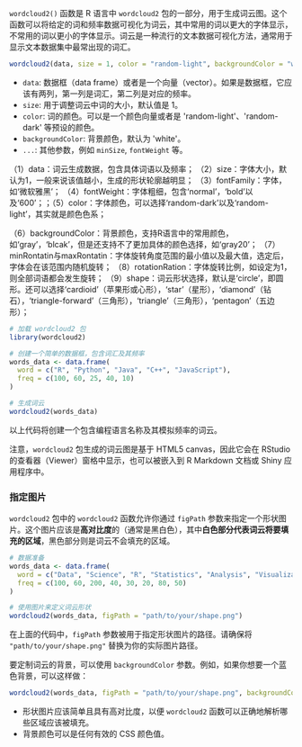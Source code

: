 `wordcloud2()` 函数是 R 语言中 `wordcloud2` 包的一部分，用于生成词云图。这个函数可以将给定的词和频率数据可视化为词云，其中常用的词以更大的字体显示，不常用的词以更小的字体显示。词云是一种流行的文本数据可视化方法，通常用于显示文本数据集中最常出现的词汇。

```R
wordcloud2(data, size = 1, color = "random-light", backgroundColor = "white", ...)
```

  - `data`: 数据框（data frame）或者是一个向量（vector）。如果是数据框，它应该有两列，第一列是词汇，第二列是对应的频率。
  - `size`: 用于调整词云中词的大小，默认值是 1。
  - `color`: 词的颜色。可以是一个颜色向量或者是 'random-light'、'random-dark' 等预设的颜色。
  - `backgroundColor`: 背景颜色，默认为 'white'。
  - `...`: 其他参数，例如 `minSize`, `fontWeight` 等。

（1）data：词云生成数据，包含具体词语以及频率；
（2）size：字体大小，默认为1，一般来说该值越小，生成的形状轮廓越明显；
（3）fontFamily：字体，如‘微软雅黑’；
（4）fontWeight：字体粗细，包含‘normal’，‘bold’以及‘600’；；（5）color：字体颜色，可以选择‘random-dark’以及‘random-light’，其实就是颜色色系；

（6）backgroundColor：背景颜色，支持R语言中的常用颜色，如‘gray’，‘blcak’，但是还支持不了更加具体的颜色选择，如‘gray20’；
（7）minRontatin与maxRontatin：字体旋转角度范围的最小值以及最大值，选定后，字体会在该范围内随机旋转；
（8）rotationRation：字体旋转比例，如设定为1，则全部词语都会发生旋转；
（9）shape：词云形状选择，默认是‘circle’，即圆形。还可以选择‘cardioid’（苹果形或心形），‘star’（星形），‘diamond’（钻石），‘triangle-forward’（三角形），‘triangle’（三角形），‘pentagon’（五边形）；


```r
# 加载 wordcloud2 包
library(wordcloud2)

# 创建一个简单的数据框，包含词汇及其频率
words_data <- data.frame(
  word = c("R", "Python", "Java", "C++", "JavaScript"),
  freq = c(100, 60, 25, 40, 10)
)

# 生成词云
wordcloud2(words_data)
```

以上代码将创建一个包含编程语言名称及其模拟频率的词云。

注意，`wordcloud2` 包生成的词云图是基于 HTML5 canvas，因此它会在 RStudio 的查看器（Viewer）窗格中显示，也可以被嵌入到 R Markdown 文档或 Shiny 应用程序中。


### 指定图片
`wordcloud2` 包中的 `wordcloud2` 函数允许你通过 `figPath` 参数来指定一个形状图片。这个图片应该是**高对比度**的（通常是黑白色），其中**白色部分代表词云将要填充的区域**，黑色部分则是词云不会填充的区域。

```r
# 数据准备
words_data <- data.frame(
  word = c("Data", "Science", "R", "Statistics", "Analysis", "Visualization", "Machine Learning", "AI"),
  freq = c(100, 60, 200, 40, 30, 20, 80, 50)
)

# 使用图片来定义词云形状
wordcloud2(words_data, figPath = "path/to/your/shape.png")
```

在上面的代码中，`figPath` 参数被用于指定形状图片的路径。请确保将 `"path/to/your/shape.png"` 替换为你的实际图片路径。


要定制词云的背景，可以使用 `backgroundColor` 参数。例如，如果你想要一个蓝色背景，可以这样做：

```r
wordcloud2(words_data, figPath = "path/to/your/shape.png", backgroundColor = "blue")
```

- 形状图片应该简单且具有高对比度，以便 `wordcloud2` 函数可以正确地解析哪些区域应该被填充。
- 背景颜色可以是任何有效的 CSS 颜色值。
